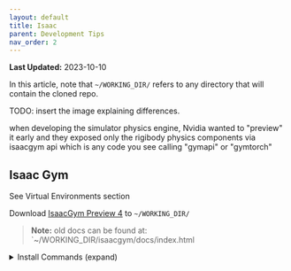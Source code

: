 ```yaml
---
layout: default
title: Isaac
parent: Development Tips
nav_order: 2
---
```

**Last Updated:** 2023-10-10  

In this article, note that `~/WORKING_DIR/` refers to any directory that will contain the cloned repo.

TODO: insert the image explaining differences.

when developing the simulator physics engine, Nvidia wanted to "preview" it early and they exposed only the rigibody physics components via isaacgym api which is any code you see calling "gymapi" or "gymtorch"
## Isaac Gym

See Virtual Environments section

Download [IsaacGym Preview 4](https://developer.nvidia.com/isaac-gym) to `~/WORKING_DIR/`
>**Note:** old docs can be found at: `~/WORKING_DIR/isaacgym/docs/index.html

<details markdown="block">
<summary> Install Commands (expand) </summary>
```bash
cd ~/WORKING_DIR/isaacgym/python 
conda create -n environment_name_goes_here python==3.8
conda activate environment_name_goes_here
pip install -e .

#test to make sure isaacgym is running correctly
cd ~/WORKING_DIR/isaacgym/python/examples
python 1080_balls_of_solitude.py
```
</details>


leggedgym
[isaacgymenvs](https://github.com/NVIDIA-Omniverse/IsaacGymEnvs)


## Isaac-Sim
- documentation
- requires NVidia RTX GPU

default api (omni.isaac.core)
- Robot
- Franka
default gym api (omni.isaac.gym)

[orbit](https://github.com/NVIDIA-Omniverse/Orbit)
[omniisaacgymenvs](https://github.com/NVIDIA-Omniverse/OmniIsaacGymEnvs)
